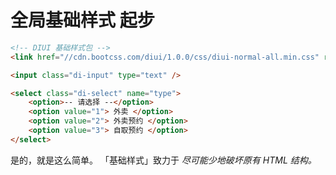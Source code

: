 # 全局基础样式 起步

```html
<!-- DIUI 基础样式包 -->
<link href="//cdn.bootcss.com/diui/1.0.0/css/diui-normal-all.min.css" rel="stylesheet">

```

```html
<input class="di-input" type="text" />

<select class="di-select" name="type">
	<option>-- 请选择 --</option>
	<option value="1"> 外卖 </option>
	<option value="2"> 外卖预约 </option>
	<option value="3"> 自取预约 </option>
</select>
```
是的，就是这么简单。 「基础样式」致力于 *尽可能少地破坏原有 HTML 结构。*